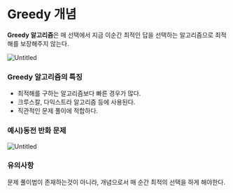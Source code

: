 # Greedy 개념

**Greedy 알고리즘**은 매 선택에서 지금 이순간 최적인 답을 선택하는 알고리즘으로 최적해를 보장해주지 않는다.

![Untitled](https://distinct-boursin-9c6.notion.site/image/https%3A%2F%2Fprod-files-secure.s3.us-west-2.amazonaws.com%2Fd3cf9fec-22fc-4497-8749-8a20369906be%2Fa015b32f-7d11-452a-aef8-594053f84db4%2FUntitled.png?table=block&id=44cf8eec-513e-4ff9-9cd3-3fedfaea3210&spaceId=d3cf9fec-22fc-4497-8749-8a20369906be&width=610&userId=&cache=v2)

### Greedy 알고리즘의 특징

- 최적해를 구하는 알고리즘보다 빠른 경우가 많다.
- 크루스칼, 다익스트라 알고리즘 등에 사용된다.
- 직관적인 문제 풀이에 적합하다.

### 예시)동전 반화 문제

![Untitled](https://distinct-boursin-9c6.notion.site/image/https%3A%2F%2Fprod-files-secure.s3.us-west-2.amazonaws.com%2Fd3cf9fec-22fc-4497-8749-8a20369906be%2F16d36f32-fc45-4d5d-8a10-e7296c138459%2FUntitled.png?table=block&id=ede962a0-f7db-4996-a6ea-2af9d13e5546&spaceId=d3cf9fec-22fc-4497-8749-8a20369906be&width=1260&userId=&cache=v2)

### 유의사항

문제 풀이법이 존재하는것이 아니라, 개념으로서 매 순간 최적의 선택을 하게 해야한다.

